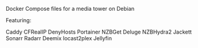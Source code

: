 Docker Compose files for a media tower on Debian

Featuring:

Caddy
CFRealIP
DenyHosts
Portainer
NZBGet
Deluge
NZBHydra2
Jackett
Sonarr
Radarr
Deemix
locast2plex
Jellyfin
